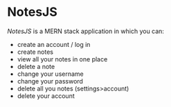 # NotesJS

_NotesJS_ is a MERN stack application in which you can:  

*   create an account / log in
*   create notes
*   view all your notes in one place
*   delete a note
*   change your username
*   change your password
*   delete all you notes (settings>account)
*   delete your account